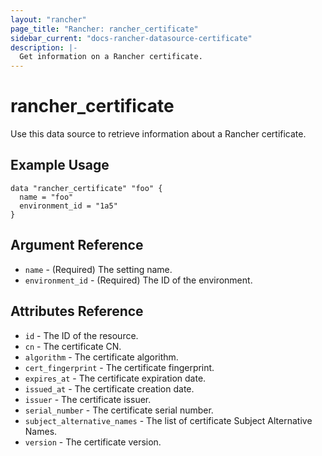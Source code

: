 ```yaml
---
layout: "rancher"
page_title: "Rancher: rancher_certificate"
sidebar_current: "docs-rancher-datasource-certificate"
description: |-
  Get information on a Rancher certificate.
---
```


# rancher\_certificate

Use this data source to retrieve information about a Rancher certificate.

## Example Usage

```hcl
data "rancher_certificate" "foo" {
  name = "foo"
  environment_id = "1a5"
}
```

## Argument Reference

 * `name` - (Required) The setting name.
 * `environment_id` - (Required) The ID of the environment.

## Attributes Reference

* `id` - The ID of the resource.
* `cn` - The certificate CN.
* `algorithm` - The certificate algorithm.
* `cert_fingerprint` - The certificate fingerprint.
* `expires_at` - The certificate expiration date.
* `issued_at` - The certificate creation date.
* `issuer` - The certificate issuer.
* `serial_number` - The certificate serial number.
* `subject_alternative_names` - The list of certificate Subject Alternative Names.
* `version` - The certificate version.
